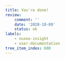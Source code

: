 ```yaml
---
title: You're done!
review:
    comment: ''
    date: '2020-10-09'
    status: ok
labels:
    - nuxeo-insight
    - user-documentation
tree_item_index: 600
---
```

